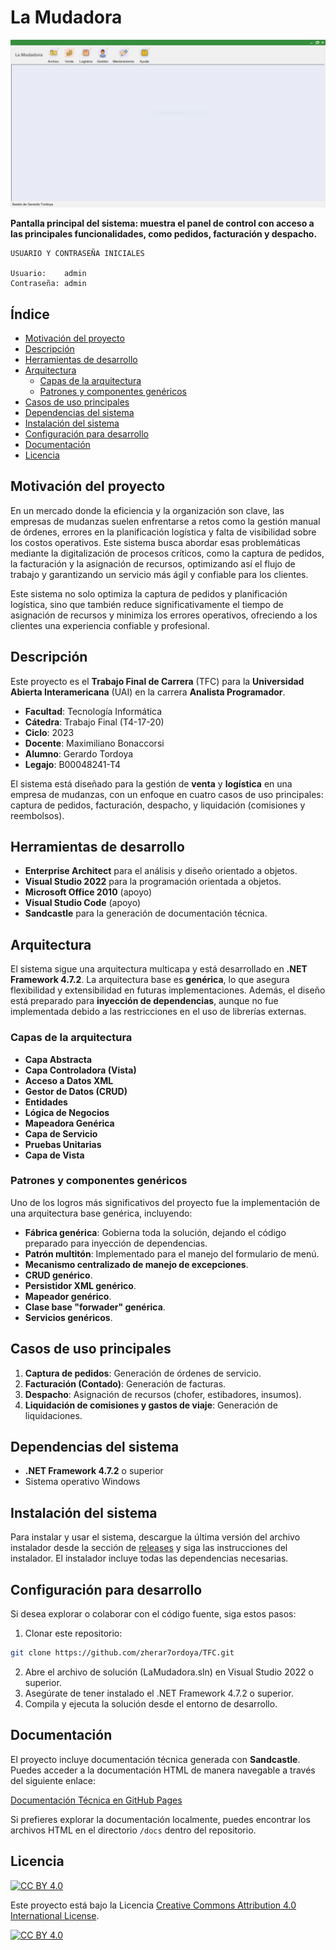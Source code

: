 # La Mudadora 

![Pantalla principal del sistema: muestra el panel de control con acceso a las principales funcionalidades, como pedidos, facturación y despacho.](./resources/menu.png)

**Pantalla principal del sistema: muestra el panel de control con acceso a las principales funcionalidades, como pedidos, facturación y despacho.**

```plaintext
USUARIO Y CONTRASEÑA INICIALES

Usuario:    admin
Contraseña: admin
```


## Índice

- [Motivación del proyecto](#motivación-del-proyecto)
- [Descripción](#descripción)
- [Herramientas de desarrollo](#herramientas-de-desarrollo)
- [Arquitectura](#arquitectura)
  - [Capas de la arquitectura](#capas-de-la-arquitectura)
  - [Patrones y componentes genéricos](#patrones-y-componentes-genéricos)
- [Casos de uso principales](#casos-de-uso-principales)
- [Dependencias del sistema](#dependencias-del-sistema)
- [Instalación del sistema](#instalación-del-sistema)
- [Configuración para desarrollo](#configuración-para-desarrollo)
- [Documentación](#documentación)
- [Licencia](#licencia)


## Motivación del proyecto

En un mercado donde la eficiencia y la organización son clave, las empresas de mudanzas suelen enfrentarse a retos como la gestión manual de órdenes, errores en la planificación logística y falta de visibilidad sobre los costos operativos. Este sistema busca abordar esas problemáticas mediante la digitalización de procesos críticos, como la captura de pedidos, la facturación y la asignación de recursos, optimizando así el flujo de trabajo y garantizando un servicio más ágil y confiable para los clientes.

Este sistema no solo optimiza la captura de pedidos y planificación logística, sino que también reduce significativamente el tiempo de asignación de recursos y minimiza los errores operativos, ofreciendo a los clientes una experiencia confiable y profesional.


## Descripción

Este proyecto es el **Trabajo Final de Carrera** (TFC) para la **Universidad Abierta Interamericana** (UAI) en la carrera **Analista Programador**.

- **Facultad**: Tecnología Informática  
- **Cátedra**:  Trabajo Final (T4-17-20)  
- **Ciclo**:    2023  
- **Docente**:  Maximiliano Bonaccorsi  
- **Alumno**:   Gerardo Tordoya  
- **Legajo**:   B00048241-T4  

El sistema está diseñado para la gestión de **venta** y **logística** en una empresa de mudanzas, con un enfoque en cuatro casos de uso principales: captura de pedidos, facturación, despacho, y liquidación (comisiones y reembolsos).


## Herramientas de desarrollo

- **Enterprise Architect** para el análisis y diseño orientado a objetos.
- **Visual Studio 2022** para la programación orientada a objetos.
- **Microsoft Office 2010** (apoyo)
- **Visual Studio Code** (apoyo)
- **Sandcastle** para la generación de documentación técnica.


## Arquitectura

El sistema sigue una arquitectura multicapa y está desarrollado en **.NET Framework 4.7.2**. La arquitectura base es **genérica**, lo que asegura flexibilidad y extensibilidad en futuras implementaciones. Además, el diseño está preparado para **inyección de dependencias**, aunque no fue implementada debido a las restricciones en el uso de librerías externas.


### Capas de la arquitectura

- **Capa Abstracta**
- **Capa Controladora (Vista)**
- **Acceso a Datos XML**
- **Gestor de Datos (CRUD)**
- **Entidades**
- **Lógica de Negocios**
- **Mapeadora Genérica**
- **Capa de Servicio**
- **Pruebas Unitarias**
- **Capa de Vista**


### Patrones y componentes genéricos

Uno de los logros más significativos del proyecto fue la implementación de una arquitectura base genérica, incluyendo:

- **Fábrica genérica**: Gobierna toda la solución, dejando el código preparado para inyección de dependencias.
- **Patrón multitón**: Implementado para el manejo del formulario de menú.
- **Mecanismo centralizado de manejo de excepciones**.
- **CRUD genérico**.
- **Persistidor XML genérico**.
- **Mapeador genérico**.
- **Clase base "forwader" genérica**.
- **Servicios genéricos**.


## Casos de uso principales

1. **Captura de pedidos**: Generación de órdenes de servicio.
2. **Facturación (Contado)**: Generación de facturas.
3. **Despacho**: Asignación de recursos (chofer, estibadores, insumos).
4. **Liquidación de comisiones y gastos de viaje**: Generación de liquidaciones.


## Dependencias del sistema

- **.NET Framework 4.7.2** o superior
- Sistema operativo Windows


## Instalación del sistema

Para instalar y usar el sistema, descargue la última versión del archivo instalador desde la sección de [releases](https://github.com/zherar7ordoya/TFC/releases) y siga las instrucciones del instalador. El instalador incluye todas las dependencias necesarias.


## Configuración para desarrollo

Si desea explorar o colaborar con el código fuente, siga estos pasos:

1. Clonar este repositorio:

 ```bash
git clone https://github.com/zherar7ordoya/TFC.git
 ```

2. Abre el archivo de solución (LaMudadora.sln) en Visual Studio 2022 o superior.
3. Asegúrate de tener instalado el .NET Framework 4.7.2 o superior.
4. Compila y ejecuta la solución desde el entorno de desarrollo.


## Documentación

El proyecto incluye documentación técnica generada con **Sandcastle**. Puedes acceder a la documentación HTML de manera navegable a través del siguiente enlace:

[Documentación Técnica en GitHub Pages](https://zherar7ordoya.github.io/TFC/)

Si prefieres explorar la documentación localmente, puedes encontrar los archivos HTML en el directorio `/docs` dentro del repositorio.


## Licencia

[![CC BY 4.0][cc-by-shield]][cc-by]

Este proyecto está bajo la Licencia
[Creative Commons Attribution 4.0 International License][cc-by].

[![CC BY 4.0][cc-by-image]][cc-by]

[cc-by]: http://creativecommons.org/licenses/by/4.0/
[cc-by-image]: https://licensebuttons.net/l/by/4.0/88x31.png
[cc-by-shield]: https://img.shields.io/badge/License-CC%20BY%204.0-lightgrey.svg

